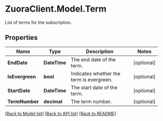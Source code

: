 # ZuoraClient.Model.Term
List of terms for the subscription. 

## Properties

Name | Type | Description | Notes
------------ | ------------- | ------------- | -------------
**EndDate** | **DateTime** | The end date of the term.  | [optional] 
**IsEvergreen** | **bool** | Indicates whether the term is evergreen.  | [optional] 
**StartDate** | **DateTime** | The start date of the term.  | [optional] 
**TermNumber** | **decimal** | The term number.  | [optional] 

[[Back to Model list]](../README.md#documentation-for-models) [[Back to API list]](../README.md#documentation-for-api-endpoints) [[Back to README]](../README.md)

